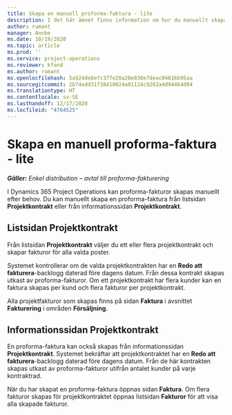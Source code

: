 ```yaml
---
title: Skapa en manuell proforma-faktura - lite
description: I det här ämnet finns information om hur du manuellt skapar en proforma-faktura i Project Operations.
author: rumant
manager: Annbe
ms.date: 10/19/2020
ms.topic: article
ms.prod: ''
ms.service: project-operations
ms.reviewer: kfend
ms.author: rumant
ms.openlocfilehash: 5a924de6efc377e28a20e038e7deac04616b95aa
ms.sourcegitcommit: 2b74edd31f38410024a01124c9202a4d94464d04
ms.translationtype: HT
ms.contentlocale: sv-SE
ms.lasthandoff: 12/17/2020
ms.locfileid: "4764525"
---
```

# <a name="create-a-manual-proforma-invoice---lite"></a>Skapa en manuell proforma-faktura - lite

_**Gäller:** Enkel distribution – avtal till proforma-fakturering_

I Dynamics 365 Project Operations kan proforma-fakturor skapas manuellt efter behov. Du kan manuellt skapa en proforma-faktura från listsidan **Projektkontrakt** eller från informationssidan **Projektkontrakt**.

##  <a name="project-contracts-list-page"></a>Listsidan Projektkontrakt

Från listsidan **Projektkontrakt** väljer du ett eller flera projektkontrakt och skapar fakturor för alla valda poster.

Systemet kontrollerar om de valda projektkontrakten har en **Redo att fakturera**-backlogg daterad före dagens datum. Från dessa kontrakt skapas utkast av proforma-fakturor. Om ett projektkontrakt har flera kunder kan en faktura skapas per kund och flera fakturor per projektkontrakt.

Alla projektfakturor som skapas finns på sidan **Faktura** i avsnittet **Fakturering** i områden **Försäljning**.

## <a name="project-contract-details-page"></a>Informationssidan Projektkontrakt

En proforma-faktura kan också skapas från informationssidan **Projektkontrakt**. Systemet bekräftar att projektkontraktet har en **Redo att fakturera**-backlogg daterad före dagens datum. Från de här kontrakten skapas utkast av proforma-fakturor utifrån antalet kunder på varje kontraktrad.

När du har skapat en proforma-faktura öppnas sidan **Faktura**. Om flera fakturor skapas för projektkontraktet öppnas listsidan **Fakturor** för att visa alla skapade fakturor.
